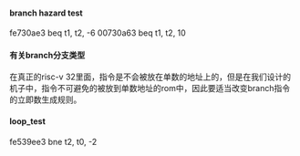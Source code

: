 #### branch hazard test
fe730ae3  beq t1, t2, -6
00730a63  beq t1, t2, 10

#### 有关branch分支类型
在真正的risc-v 32里面，指令是不会被放在单数的地址上的，但是在我们设计的机子中，指令不可避免的被放到单数地址的rom中，因此要适当改变branch指令的立即数生成规则。

#### loop_test
fe539ee3 bne t2, t0, -2